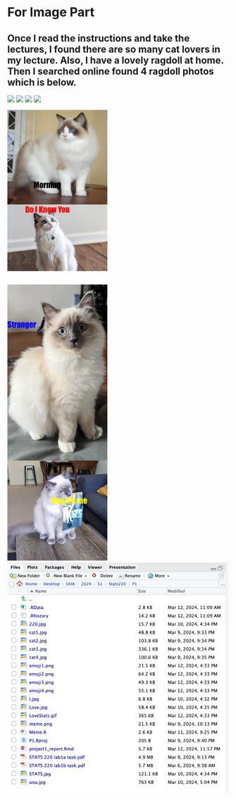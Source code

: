 # For Image Part
## Once I read the instructions and take the lectures, I found there are so many cat lovers in my lecture. Also, I have a lovely ragdoll at home. Then I searched online found 4 ragdoll photos which is below.
![](https://upload.wikimedia.org/wikipedia/commons/6/64/Ragdoll_from_Gatil_Ragbelas.jpg)
![](https://maccats.co.nz/wp-content/uploads/2019/01/ragdoll-cat-1.jpg)
![](https://preview.redd.it/ragdoll-stare-whats-going-on-in-there-v0-mquzdgg8pfja1.jpg?auto=webp&s=e17a73e1bac7c148ac28f5c1e05815b822a68a90)
![](https://d3544la1u8djza.cloudfront.net/APHI/Blog/2023/resources/Ragdoll.jpg)

![](https://github.com/fsun558/Stats220/blob/4c088204840979a0d9ecadb710324a65f3da4a59/my_meme.png)
![screenshot](https://github.com/fsun558/Stats220/blob/9aec6f09a36fe460273e822b8aec499ecc6c1a6b/screenshot.png)
